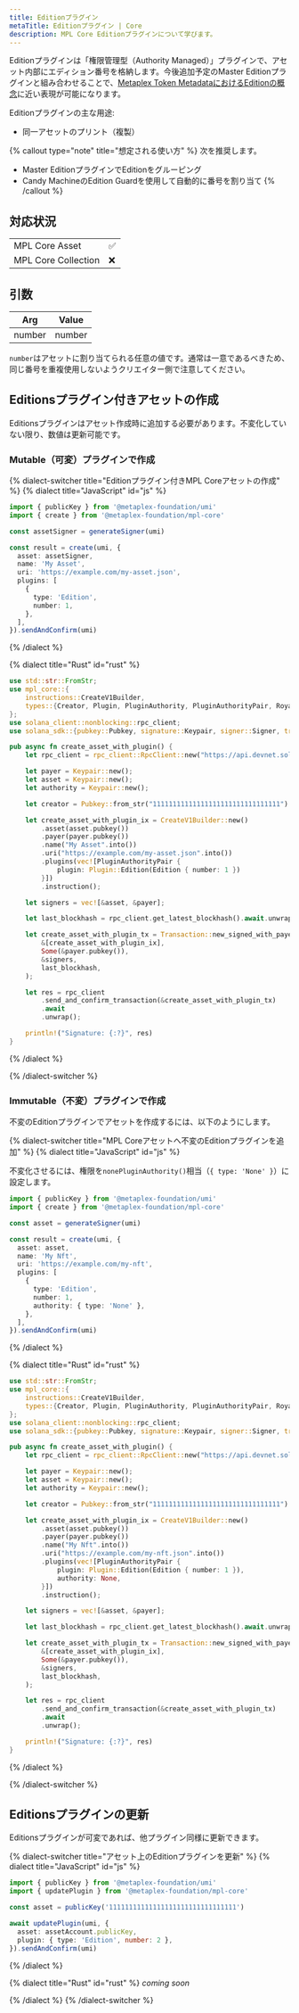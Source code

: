 ```yaml
---
title: Editionプラグイン
metaTitle: Editionプラグイン | Core
description: MPL Core Editionプラグインについて学びます。
---
```


Editionプラグインは「権限管理型（Authority Managed）」プラグインで、アセット内部にエディション番号を格納します。今後追加予定のMaster Editionプラグインと組み合わせることで、[Metaplex Token MetadataにおけるEditionの概念](/token-metadata/print)に近い表現が可能になります。

Editionプラグインの主な用途:

- 同一アセットのプリント（複製）

{% callout type="note" title="想定される使い方" %}
次を推奨します。

- Master EditionプラグインでEditionをグルーピング
- Candy MachineのEdition Guardを使用して自動的に番号を割り当て
{% /callout %}

## 対応状況

|                     |     |
| ------------------- | --- |
| MPL Core Asset      | ✅  |
| MPL Core Collection | ❌  |

## 引数

| Arg    | Value  |
| ------ | ------ |
| number | number |

`number`はアセットに割り当てられる任意の値です。通常は一意であるべきため、同じ番号を重複使用しないようクリエイター側で注意してください。

## Editionsプラグイン付きアセットの作成

Editionsプラグインはアセット作成時に追加する必要があります。不変化していない限り、数値は更新可能です。

### Mutable（可変）プラグインで作成

{% dialect-switcher title="Editionプラグイン付きMPL Coreアセットの作成" %}
{% dialect title="JavaScript" id="js" %}

```ts
import { publicKey } from '@metaplex-foundation/umi'
import { create } from '@metaplex-foundation/mpl-core'

const assetSigner = generateSigner(umi)

const result = create(umi, {
  asset: assetSigner,
  name: 'My Asset',
  uri: 'https://example.com/my-asset.json',
  plugins: [
    {
      type: 'Edition',
      number: 1,
    },
  ],
}).sendAndConfirm(umi)
```

{% /dialect %}

{% dialect title="Rust" id="rust" %}

```rust
use std::str::FromStr;
use mpl_core::{
    instructions::CreateV1Builder,
    types::{Creator, Plugin, PluginAuthority, PluginAuthorityPair, Royalties, RuleSet},
};
use solana_client::nonblocking::rpc_client;
use solana_sdk::{pubkey::Pubkey, signature::Keypair, signer::Signer, transaction::Transaction};

pub async fn create_asset_with_plugin() {
    let rpc_client = rpc_client::RpcClient::new("https://api.devnet.solana.com".to_string());

    let payer = Keypair::new();
    let asset = Keypair::new();
    let authority = Keypair::new();

    let creator = Pubkey::from_str("11111111111111111111111111111111").unwrap();

    let create_asset_with_plugin_ix = CreateV1Builder::new()
        .asset(asset.pubkey())
        .payer(payer.pubkey())
        .name("My Asset".into())
        .uri("https://example.com/my-asset.json".into())
        .plugins(vec![PluginAuthorityPair {
            plugin: Plugin::Edition(Edition { number: 1 })
        }])
        .instruction();

    let signers = vec![&asset, &payer];

    let last_blockhash = rpc_client.get_latest_blockhash().await.unwrap();

    let create_asset_with_plugin_tx = Transaction::new_signed_with_payer(
        &[create_asset_with_plugin_ix],
        Some(&payer.pubkey()),
        &signers,
        last_blockhash,
    );

    let res = rpc_client
        .send_and_confirm_transaction(&create_asset_with_plugin_tx)
        .await
        .unwrap();

    println!("Signature: {:?}", res)
}

```

{% /dialect %}

{% /dialect-switcher %}

### Immutable（不変）プラグインで作成

不変のEditionプラグインでアセットを作成するには、以下のようにします。

{% dialect-switcher title="MPL Coreアセットへ不変のEditionプラグインを追加" %}
{% dialect title="JavaScript" id="js" %}

不変化させるには、権限を`nonePluginAuthority()`相当（`{ type: 'None' }`）に設定します。

```ts
import { publicKey } from '@metaplex-foundation/umi'
import { create } from '@metaplex-foundation/mpl-core'

const asset = generateSigner(umi)

const result = create(umi, {
  asset: asset,
  name: 'My Nft',
  uri: 'https://example.com/my-nft',
  plugins: [
    {
      type: 'Edition',
      number: 1,
      authority: { type: 'None' },
    },
  ],
}).sendAndConfirm(umi)
```

{% /dialect %}

{% dialect title="Rust" id="rust" %}

```rust
use std::str::FromStr;
use mpl_core::{
    instructions::CreateV1Builder,
    types::{Creator, Plugin, PluginAuthority, PluginAuthorityPair, Royalties, RuleSet},
};
use solana_client::nonblocking::rpc_client;
use solana_sdk::{pubkey::Pubkey, signature::Keypair, signer::Signer, transaction::Transaction};

pub async fn create_asset_with_plugin() {
    let rpc_client = rpc_client::RpcClient::new("https://api.devnet.solana.com".to_string());

    let payer = Keypair::new();
    let asset = Keypair::new();
    let authority = Keypair::new();

    let creator = Pubkey::from_str("11111111111111111111111111111111").unwrap();

    let create_asset_with_plugin_ix = CreateV1Builder::new()
        .asset(asset.pubkey())
        .payer(payer.pubkey())
        .name("My Nft".into())
        .uri("https://example.com/my-nft.json".into())
        .plugins(vec![PluginAuthorityPair {
            plugin: Plugin::Edition(Edition { number: 1 }),
            authority: None,
        }])
        .instruction();

    let signers = vec![&asset, &payer];

    let last_blockhash = rpc_client.get_latest_blockhash().await.unwrap();

    let create_asset_with_plugin_tx = Transaction::new_signed_with_payer(
        &[create_asset_with_plugin_ix],
        Some(&payer.pubkey()),
        &signers,
        last_blockhash,
    );

    let res = rpc_client
        .send_and_confirm_transaction(&create_asset_with_plugin_tx)
        .await
        .unwrap();

    println!("Signature: {:?}", res)
}

```

{% /dialect %}

{% /dialect-switcher %}

## Editionsプラグインの更新

Editionsプラグインが可変であれば、他プラグイン同様に更新できます。

{% dialect-switcher title="アセット上のEditionプラグインを更新" %}
{% dialect title="JavaScript" id="js" %}

```ts
import { publicKey } from '@metaplex-foundation/umi'
import { updatePlugin } from '@metaplex-foundation/mpl-core'

const asset = publicKey('11111111111111111111111111111111')

await updatePlugin(umi, {
  asset: assetAccount.publicKey,
  plugin: { type: 'Edition', number: 2 },
}).sendAndConfirm(umi)
```

{% /dialect %}

{% dialect title="Rust" id="rust" %}
_coming soon_

{% /dialect %}
{% /dialect-switcher %}

